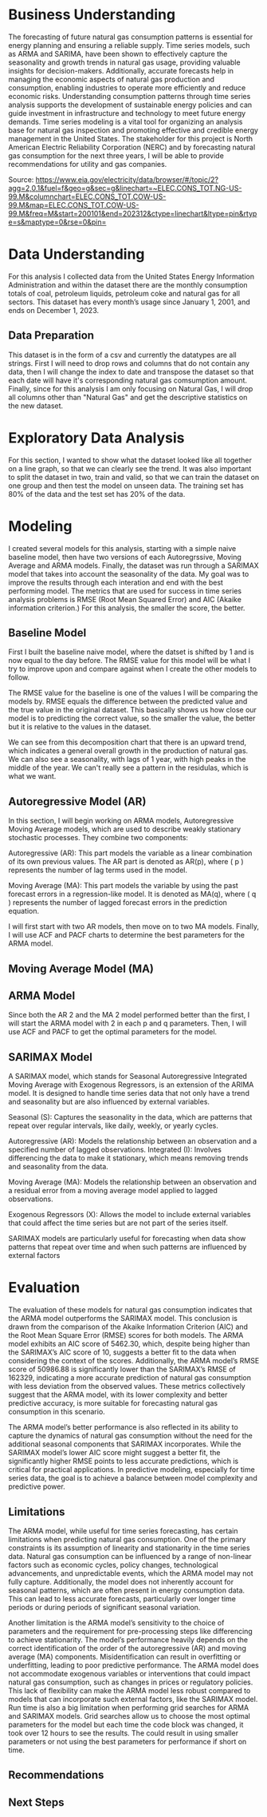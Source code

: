 # Business Understanding

The forecasting of future natural gas consumption patterns is essential for energy planning and ensuring a reliable supply. Time series models, such as ARMA and SARIMA, have been shown to effectively capture the seasonality and growth trends in natural gas usage, providing valuable insights for decision-makers. Additionally, accurate forecasts help in managing the economic aspects of natural gas production and consumption, enabling industries to operate more efficiently and reduce economic risks. Understanding consumption patterns through time series analysis supports the development of sustainable energy policies and can guide investment in infrastructure and technology to meet future energy demands. Time series modeling is a vital tool for organizing an analysis base for natural gas inspection and promoting effective and credible energy management in the United States. The stakeholder for this project is North American Electric Reliability Corporation (NERC) and by forecasting natural gas consumption for the next three years, I will be able to provide recommendations for utility and gas companies.

Source: https://www.eia.gov/electricity/data/browser/#/topic/2?agg=2,0,1&fuel=f&geo=g&sec=g&linechart=~ELEC.CONS_TOT.NG-US-99.M&columnchart=ELEC.CONS_TOT.COW-US-99.M&map=ELEC.CONS_TOT.COW-US-99.M&freq=M&start=200101&end=202312&ctype=linechart&ltype=pin&rtype=s&maptype=0&rse=0&pin=


# Data Understanding

For this analysis I collected data from the United States Energy Information Administration and within the dataset there are the monthly consumption totals of coal, petroleum liquids, petroleum coke and natural gas for all sectors. This dataset has every month’s usage since January 1, 2001, and ends on December 1, 2023.


## Data Preparation

This dataset is in the form of a csv and currently the datatypes are all strings. First I will need to drop rows and columns that do not contain any data, then I will change the index to date and transpose the dataset so that each date will have it's corresponding natural gas comsumption amount. Finally, since for this analysis I am only focusing on Natural Gas, I will drop all columns other than "Natural Gas" and get the descriptive statistics on the new dataset.


# Exploratory Data Analysis

For this section, I wanted to show what the dataset looked like all together on a line graph, so that we can clearly see the trend. It was also important to split the dataset in two, train and valid, so that we can train the dataset on one group and then test the model on unseen data. The training set has 80% of the data and the test set has 20% of the data.


# Modeling

I created several models for this analysis, starting with a simple naive baseline model, then have two versions of each Autoregrssive, Moving Average and ARMA models. Finally, the dataset was run through a SARIMAX model that takes into account the seasonality of the data. My goal was to improve the results through each interation and end with the best performing model. The metrics that are used for success in time series analysis problems is RMSE (Root Mean Squared Error) and AIC (Akaike information criterion.) For this analysis, the smaller the score, the better.

## Baseline Model

First I built the baseline naive model, where the datset is shifted by 1 and is now equal to the day before. The RMSE value for this model will be what I try to improve upon and compare against when I create the other models to follow.



The RMSE value for the baseline is one of the values I will be comparing the models by. RMSE equals the difference between the predicted value and the true value in the original dataset. This basically shows us how close our model is to predicting the correct value, so the smaller the value, the better but it is relative to the values in the dataset.


We can see from this decomposition chart that there is an upward trend, which indicates a general overall growth in the production of natural gas. We can also see a seasonality, with lags of 1 year, with high peaks in the middle of the year. We can't really see a pattern in the residulas, which is what we want.

## Autoregressive Model (AR)

In this section, I will begin working on ARMA models, Autoregressive Moving Average models, which are used to describe weakly stationary stochastic processes. They combine two components:

Autoregressive (AR): This part models the variable as a linear combination of its own previous values. The AR part is denoted as AR(p), where ( p ) represents the number of lag terms used in the model.

Moving Average (MA): This part models the variable by using the past forecast errors in a regression-like model. It is denoted as MA(q), where ( q ) represents the number of lagged forecast errors in the prediction equation.

I will first start with two AR models, then move on to two MA models. Finally, I will use ACF and PACF charts to determine the best parameters for the ARMA model.

## Moving Average Model (MA)



## ARMA Model

Since both the AR 2 and the MA 2 model performed better than the first, I will start the ARMA model with 2 in each p and q parameters. Then, I will use ACF and PACF to get the optimal parameters for the model.


## SARIMAX Model

A SARIMAX model, which stands for Seasonal Autoregressive Integrated Moving Average with Exogenous Regressors, is an extension of the ARIMA model. It is designed to handle time series data that not only have a trend and seasonality but are also influenced by external variables.

Seasonal (S): Captures the seasonality in the data, which are patterns that repeat over regular intervals, like daily, weekly, or yearly cycles.

Autoregressive (AR): Models the relationship between an observation and a specified number of lagged observations. Integrated (I): Involves differencing the data to make it stationary, which means removing trends and seasonality from the data.

Moving Average (MA): Models the relationship between an observation and a residual error from a moving average model applied to lagged observations.

Exogenous Regressors (X): Allows the model to include external variables that could affect the time series but are not part of the series itself.

SARIMAX models are particularly useful for forecasting when data show patterns that repeat over time and when such patterns are influenced by external factors



# Evaluation

The evaluation of these models for natural gas consumption indicates that the ARMA model outperforms the SARIMAX model. This conclusion is drawn from the comparison of the Akaike Information Criterion (AIC) and the Root Mean Square Error (RMSE) scores for both models. The ARMA model exhibits an AIC score of 5462.30, which, despite being higher than the SARIMAX’s AIC score of 10, suggests a better fit to the data when considering the context of the scores. Additionally, the ARMA model’s RMSE score of 50986.88 is significantly lower than the SARIMAX’s RMSE of 162329, indicating a more accurate prediction of natural gas consumption with less deviation from the observed values. These metrics collectively suggest that the ARMA model, with its lower complexity and better predictive accuracy, is more suitable for forecasting natural gas consumption in this scenario.

The ARMA model’s better performance is also reflected in its ability to capture the dynamics of natural gas consumption without the need for the additional seasonal components that SARIMAX incorporates. While the SARIMAX model’s lower AIC score might suggest a better fit, the significantly higher RMSE points to less accurate predictions, which is critical for practical applications. In predictive modeling, especially for time series data, the goal is to achieve a balance between model complexity and predictive power.


## Limitations

The ARMA model, while useful for time series forecasting, has certain limitations when predicting natural gas consumption. One of the primary constraints is its assumption of linearity and stationarity in the time series data. Natural gas consumption can be influenced by a range of non-linear factors such as economic cycles, policy changes, technological advancements, and unpredictable events, which the ARMA model may not fully capture. Additionally, the model does not inherently account for seasonal patterns, which are often present in energy consumption data. This can lead to less accurate forecasts, particularly over longer time periods or during periods of significant seasonal variation.

Another limitation is the ARMA model’s sensitivity to the choice of parameters and the requirement for pre-processing steps like differencing to achieve stationarity. The model’s performance heavily depends on the correct identification of the order of the autoregressive (AR) and moving average (MA) components. Misidentification can result in overfitting or underfitting, leading to poor predictive performance. The ARMA model does not accommodate exogenous variables or interventions that could impact natural gas consumption, such as changes in prices or regulatory policies. This lack of flexibility can make the ARMA model less robust compared to models that can incorporate such external factors, like the SARIMAX model. Run time is also a big limitation when performing grid searches for ARMA and SARIMAX models. Grid searches allow us to choose the most optimal parameters for the model but each time the code block was changed, it took over 12 hours to see the results. The could result in using smaller parameters or not using the best parameters for performance if short on time.

## Recommendations



## Next Steps
